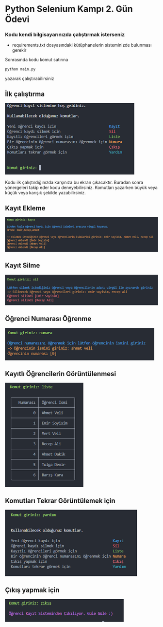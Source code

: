 # Python Selenium Kampı 2. Gün Ödevi

### Kodu kendi bilgisayarınızda çalıştırmak isterseniz
- requirements.txt dosyasındaki kütüphanelerin sisteminizde bulunması gerekir

Sonrasında kodu komut satırına
```sh
python main.py
```
yazarak çalıştırabilirsiniz

## İlk çalıştırma

![start_image](start.png)

Kodu ilk çalıştırdığınızda karşınıza bu ekran çıkacaktır. Buradan sonra yönergeleri takip eder kodu deneyebilirsiniz. Komutları yazarken büyük veya küçük veya karışık şekilde yazabilirsiniz.

## Kayıt Ekleme

![add_student_image](add_student.png)

## Kayıt Silme

![delete_student_image](delete_student.png)

## Öğrenci Numarası Öğrenme

![student_number_image](student_number.png)

## Kayıtlı Öğrencilerin Görüntülenmesi

![student_list_image](student_list.png)

## Komutları Tekrar Görüntülemek için

![help_image](help.png)


## Çıkış yapmak için

![quit_image](quit.png)

